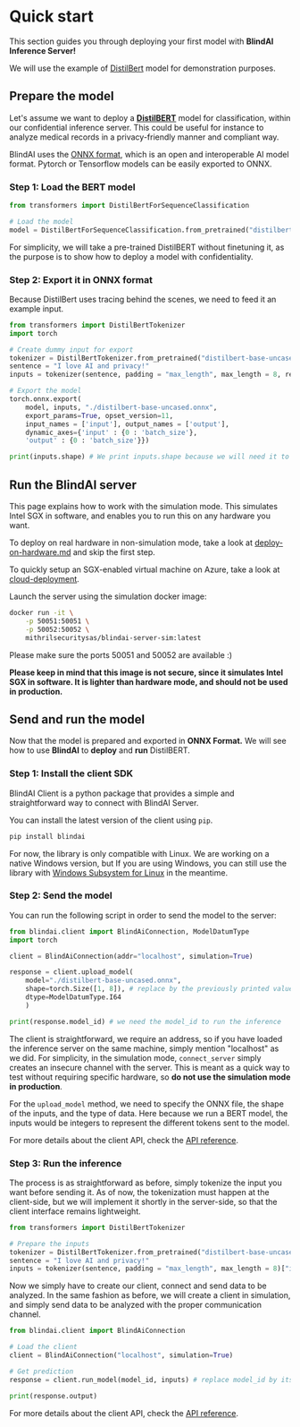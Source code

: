 # Quick start

This section guides you through deploying your first model with **BlindAI Inference Server!**&#x20;

We will use the example of [DistilBert](https://huggingface.co/docs/transformers/model\_doc/distilbert) model for demonstration purposes.

## Prepare the model

Let's assume we want to deploy a [**DistilBERT**](https://huggingface.co/docs/transformers/model\_doc/distilbert) model for classification, within our confidential inference server. This could be useful for instance to analyze medical records in a privacy-friendly manner and compliant way.

BlindAI uses the [ONNX format](https://onnx.ai/), which is an open and interoperable AI model format. Pytorch or Tensorflow models can be easily exported to ONNX.

### Step 1: Load the BERT model

```python
from transformers import DistilBertForSequenceClassification

# Load the model
model = DistilBertForSequenceClassification.from_pretrained("distilbert-base-uncased")
```

For simplicity, we will take a pre-trained DistilBERT without finetuning it, as the purpose is to show how to deploy a model with confidentiality.

### Step 2: Export it in ONNX format

Because DistilBert uses tracing behind the scenes, we need to feed it an example input.

```python
from transformers import DistilBertTokenizer
import torch

# Create dummy input for export
tokenizer = DistilBertTokenizer.from_pretrained("distilbert-base-uncased")
sentence = "I love AI and privacy!"
inputs = tokenizer(sentence, padding = "max_length", max_length = 8, return_tensors="pt")["input_ids"]

# Export the model
torch.onnx.export(
	model, inputs, "./distilbert-base-uncased.onnx",
	export_params=True, opset_version=11,
	input_names = ['input'], output_names = ['output'],
	dynamic_axes={'input' : {0 : 'batch_size'},
	'output' : {0 : 'batch_size'}})

print(inputs.shape) # We print inputs.shape because we will need it to upload the model to the server
```

## Run the BlindAI server

This page explains how to work with the simulation mode. This simulates Intel SGX in software, and enables you to run this on any hardware you want.

To deploy on real hardware in non-simulation mode, take a look at [deploy-on-hardware.md](deploy-on-hardware.md "mention") and skip the first step.

To quickly setup an SGX-enabled virtual machine on Azure, take a look at [cloud-deployment](cloud-deployment.md "mention").

Launch the server using the simulation docker image:

```bash
docker run -it \
    -p 50051:50051 \
    -p 50052:50052 \
    mithrilsecuritysas/blindai-server-sim:latest
```

Please make sure the ports 50051 and 50052 are available :)

**Please keep in mind that this image is not secure, since it simulates Intel SGX in software. It is lighter than hardware mode, and should not be used in production.**

## Send and run the model

Now that the model is prepared and exported in **ONNX Format.** We will see how to use **BlindAI** to **deploy** and **run** DistilBERT.&#x20;

### Step 1: Install the client SDK

BlindAI Client is a python package that provides a simple and straightforward way to connect with BlindAI Server.

You can install the latest version of the client using `pip`.

```bash
pip install blindai 
```

For now, the library is only compatible with Linux. We are working on a native Windows version, but If you are using Windows, you can still use the library with [Windows Subsystem for Linux](https://docs.microsoft.com/fr-fr/windows/wsl/install) in the meantime.&#x20;

### &#x20;Step 2: Send the model

You can run the following script in order to send the model to the server:

```python
from blindai.client import BlindAiConnection, ModelDatumType
import torch

client = BlindAiConnection(addr="localhost", simulation=True)

response = client.upload_model(
    model="./distilbert-base-uncased.onnx", 
    shape=torch.Size([1, 8]), # replace by the previously printed values if necessary
    dtype=ModelDatumType.I64
    )

print(response.model_id) # we need the model_id to run the inference
```

The client is straightforward, we require an address, so if you have loaded the inference server on the same machine, simply mention "localhost" as we did. For simplicity, in the simulation mode, `connect_server` simply creates an insecure channel with the server. This is meant as a quick way to test without requiring specific hardware, so **do not use the simulation mode in production**.

For the `upload_model` method, we need to specify the ONNX file, the shape of the inputs, and the type of data. Here because we run a BERT model, the inputs would be integers to represent the different tokens sent to the model.

For more details about the client API, check the [API reference](../resources/blindai/client.html).

### Step 3: Run the inference

The process is as straightforward as before, simply tokenize the input you want before sending it. As of now, the tokenization must happen at the client-side, but we will implement it shortly in the server-side, so that the client interface remains lightweight.

```python
from transformers import DistilBertTokenizer

# Prepare the inputs
tokenizer = DistilBertTokenizer.from_pretrained("distilbert-base-uncased")
sentence = "I love AI and privacy!"
inputs = tokenizer(sentence, padding = "max_length", max_length = 8)["input_ids"]
```

Now we simply have to create our client, connect and send data to be analyzed. In the same fashion as before, we will create a client in simulation, and simply send data to be analyzed with the proper communication channel.

```python
from blindai.client import BlindAiConnection

# Load the client
client = BlindAiConnection("localhost", simulation=True)

# Get prediction
response = client.run_model(model_id, inputs) # replace model_id by its previously printed value.

print(response.output)
```

For more details about the client API, check the [API reference](../resources/blindai/client.html).

